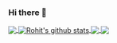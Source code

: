 ### Hi there 👋

<!--
**InfernapeXavier/InfernapeXavier** is a ✨ _special_ ✨ repository because its `README.md` (this file) appears on your GitHub profile.

Here are some ideas to get you started:

- 🔭 I’m currently working on ...
- 🌱 I’m currently learning ...
- 👯 I’m looking to collaborate on ...
- 🤔 I’m looking for help with ...
- 💬 Ask me about ...
- 📫 How to reach me: ...
- 😄 Pronouns: ...
- ⚡ Fun fact: ...
-->
<a href="https://github.com/anuraghazra/github-readme-stats">
  <img align="center" src="https://github-readme-stats.vercel.app/api/top-langs/?username=InfernapeXavier&hide_langs_below=3" />
</a>
<a href="https://github.com/anuraghazra/github-readme-stats">
  <img align="center" src="https://github-readme-stats.anuraghazra1.vercel.app/api?username=InfernapeXavier&show_icons=true&line_height=27" alt="Rohit's github stats" />
</a>
<a href="https://github.com/InfernapeXavier/InfernapeXavier.github.io">
  <img align="center" src="https://github-readme-stats.vercel.app/api/pin/?username=InfernapeXavier&repo=InfernapeXavier.github.io" />
</a>    
<a href="https://github.com/InfernapeXavier/RustyBase">
  <img align="center" src="https://github-readme-stats.vercel.app/api/pin/?username=InfernapeXavier&repo=RustyBase" />
</a>

